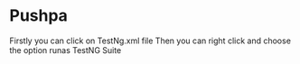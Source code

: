 # Pushpa
Firstly you can click on TestNg.xml file
Then you can right click and choose the option runas TestNG Suite
